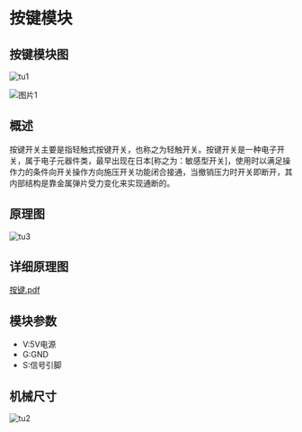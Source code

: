 # 按键模块

## 按键模块图

![tu1](I:/GIT_kallen/基础输入模块/按键模块/picture/tu1.svg)

![图片1](I:/GIT_kallen/github/emakefun-docs/docs/sensors/base_model/button/图片1.png)

##  概述

​        按键开关主要是指轻触式按键开关，也称之为轻触开关。按键开关是一种电子开关，属于电子元器件类，最早出现在日本[称之为：敏感型开关]，使用时以满足操作力的条件向开关操作方向施压开关功能闭合接通，当撤销压力时开关即断开，其内部结构是靠金属弹片受力变化来实现通断的。

## 原理图

![tu3](I:/GIT_kallen/基础输入模块/按键模块\picture/tu3.png)

## 详细原理图

 [按键.pdf](picture/按键.pdf) 

## 模块参数

* V:5V电源
* G:GND
* S:信号引脚

## 机械尺寸



![tu2](I:/GIT_kallen/基础输入模块/按键模块/picture/tu2.png)